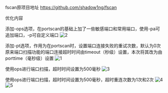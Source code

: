 fscan原项目地址
https://github.com/shadow1ng/fscan

优化内容

添加-ops选项，在portscan的基础上加了一些敏感端口和常用端口，使用-pa可追加端口，-p可自定义端口
![2](https://github.com/user-attachments/assets/dfd73966-9cc5-44a5-b589-acf867b2d503)

添加-pt选项，作用为在portscan时，设置端口连接失败的重试次数，默认为0次
原来端口扫描功能的端口连接超时时间由timeout（秒级）设置，本次将其改为由porttime（毫秒级）设置
![1](https://github.com/user-attachments/assets/c6fce511-7836-4071-9704-5db451868a11)

使用ops进行端口扫描，超时时间设置为500毫秒
![3](https://github.com/user-attachments/assets/00fbd9e0-d303-4fd9-a34b-5bc2cb1754a8)

使用ops进行端口扫描，超时时间设置为500毫秒，超时重连次数为1次和2次
![4](https://github.com/user-attachments/assets/58810c11-dcee-40f3-b1ab-efa0977f4fdb)
![5](https://github.com/user-attachments/assets/fe915b5b-5e09-4eb4-9963-1414199d5f0a)




